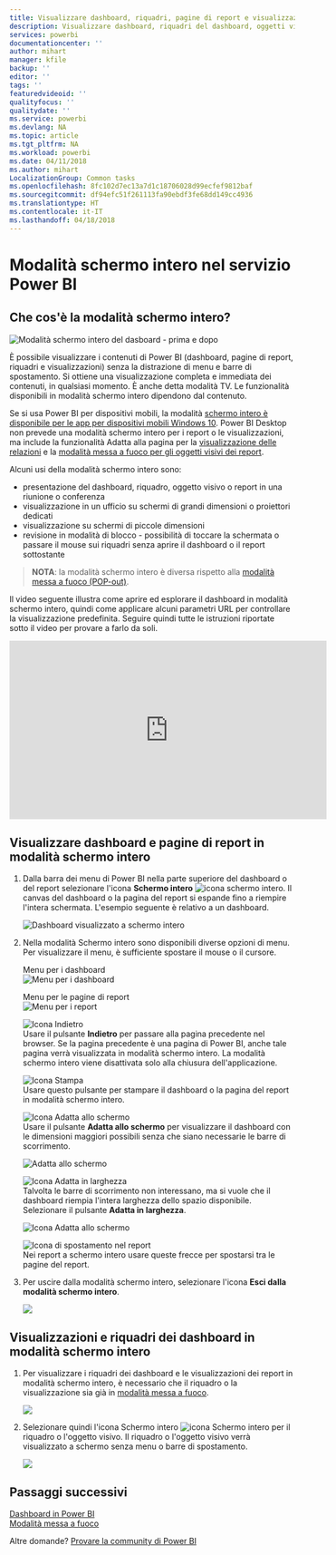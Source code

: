 ```yaml
---
title: Visualizzare dashboard, riquadri, pagine di report e visualizzazioni in modalità schermo intero
description: Visualizzare dashboard, riquadri del dashboard, oggetti visivi dei report e pagine di report in modalità schermo intero, definita anche *modalità TV*.
services: powerbi
documentationcenter: ''
author: mihart
manager: kfile
backup: ''
editor: ''
tags: ''
featuredvideoid: ''
qualityfocus: ''
qualitydate: ''
ms.service: powerbi
ms.devlang: NA
ms.topic: article
ms.tgt_pltfrm: NA
ms.workload: powerbi
ms.date: 04/11/2018
ms.author: mihart
LocalizationGroup: Common tasks
ms.openlocfilehash: 8fc102d7ec13a7d1c18706028d99ecfef9812baf
ms.sourcegitcommit: df94efc51f261113fa90ebdf3fe68dd149cc4936
ms.translationtype: HT
ms.contentlocale: it-IT
ms.lasthandoff: 04/18/2018
---
```

# <a name="full-screen-mode-in-power-bi-service"></a>Modalità schermo intero nel servizio Power BI
## <a name="what-is-full-screen-mode"></a>Che cos'è la modalità schermo intero?
![Modalità schermo intero del dasboard - prima e dopo](media/service-fullscreen-mode/power-bi-full-screen-comparison.png)

È possibile visualizzare i contenuti di Power BI (dashboard, pagine di report, riquadri e visualizzazioni) senza la distrazione di menu e barre di spostamento.  Si ottiene una visualizzazione completa e immediata dei contenuti, in qualsiasi momento. È anche detta modalità TV. Le funzionalità disponibili in modalità schermo intero dipendono dal contenuto. 

Se si usa Power BI per dispositivi mobili, la modalità [schermo intero è disponibile per le app per dispositivi mobili Windows 10](mobile-windows-10-app-presentation-mode.md). Power BI Desktop non prevede una modalità schermo intero per i report o le visualizzazioni, ma include la funzionalità Adatta alla pagina per la [visualizzazione delle relazioni](desktop-report-view.md) e la [modalità messa a fuoco per gli oggetti visivi dei report](service-focus-mode.md).

 

Alcuni usi della modalità schermo intero sono:

* presentazione del dashboard, riquadro, oggetto visivo o report in una riunione o conferenza
* visualizzazione in un ufficio su schermi di grandi dimensioni o proiettori dedicati
* visualizzazione su schermi di piccole dimensioni
* revisione in modalità di blocco - possibilità di toccare la schermata o passare il mouse sui riquadri senza aprire il dashboard o il report sottostante

> **NOTA**: la modalità schermo intero è diversa rispetto alla [modalità messa a fuoco (POP-out)](service-focus-mode.md).
> 
> 

Il video seguente illustra come aprire ed esplorare il dashboard in modalità schermo intero, quindi come applicare alcuni parametri URL per controllare la visualizzazione predefinita. Seguire quindi tutte le istruzioni riportate sotto il video per provare a farlo da soli.

<iframe width="560" height="315" src="https://www.youtube.com/embed/c31gZkyvC54" frameborder="0" allowfullscreen></iframe>

## <a name="dashboards-and-report-pages-in-full-screen-mode"></a>Visualizzare dashboard e pagine di report in modalità schermo intero
1. Dalla barra dei menu di Power BI nella parte superiore del dashboard o del report selezionare l'icona **Schermo intero** ![icona schermo intero ](media/service-fullscreen-mode/power-bi-full-screen-icon.png). Il canvas del dashboard o la pagina del report si espande fino a riempire l'intera schermata. L'esempio seguente è relativo a un dashboard.
   
      ![Dashboard visualizzato a schermo intero](media/service-fullscreen-mode/power-bi-dash-full-screen.png)
2. Nella modalità Schermo intero sono disponibili diverse opzioni di menu.  Per visualizzare il menu, è sufficiente spostare il mouse o il cursore. 
   
     Menu per i dashboard    
     ![Menu per i dashboard](media/service-fullscreen-mode/power-bi-full-screen-menu-dashboard.png)    
   
     Menu per le pagine di report    
    ![Menu per i report](media/service-fullscreen-mode/power-bi-report-menu.png)    
   
    ![Icona Indietro](media/service-fullscreen-mode/power-bi-back-icon.png)    
    Usare il pulsante **Indietro** per passare alla pagina precedente nel browser. Se la pagina precedente è una pagina di Power BI, anche tale pagina verrà visualizzata in modalità schermo intero.  La modalità schermo intero viene disattivata solo alla chiusura dell'applicazione.
   
    ![Icona Stampa](media/service-fullscreen-mode/power-bi-print-icon.png)    
    Usare questo pulsante per stampare il dashboard o la pagina del report in modalità schermo intero. 
   
    ![Icona Adatta allo schermo](media/service-fullscreen-mode/power-bi-fit-to-width.png)    
    Usare il pulsante **Adatta allo schermo** per visualizzare il dashboard con le dimensioni maggiori possibili senza che siano necessarie le barre di scorrimento.     
   
    ![Adatta allo schermo](media/service-fullscreen-mode/power-bi-fit-screen.png)
   
    ![Icona Adatta in larghezza](media/service-fullscreen-mode/power-bi-fit-width.png)       
    Talvolta le barre di scorrimento non interessano, ma si vuole che il dashboard riempia l'intera larghezza dello spazio disponibile. Selezionare il pulsante **Adatta in larghezza**.    
   
    ![Icona Adatta allo schermo](media/service-fullscreen-mode/power-bi-fit-to-width-new.png)
   
    ![Icona di spostamento nel report](media/service-fullscreen-mode/power-bi-report-nav2.png)       
    Nei report a schermo intero usare queste frecce per spostarsi tra le pagine del report.    
3. Per uscire dalla modalità schermo intero, selezionare l'icona **Esci dalla modalità schermo intero**.
   
      ![](media/service-fullscreen-mode/exit-fullscreen-new.png)

## <a name="visualizations-and-dashboard-tiles-in-full-screen-mode"></a>Visualizzazioni e riquadri dei dashboard in modalità schermo intero
1. Per visualizzare i riquadri dei dashboard e le visualizzazioni dei report in modalità schermo intero, è necessario che il riquadro o la visualizzazione sia già in [modalità messa a fuoco](service-focus-mode.md). 
   
    ![](media/service-fullscreen-mode/power-bi-focus3.png)
2. Selezionare quindi l'icona Schermo intero ![icona Schermo intero](media/service-fullscreen-mode/power-bi-full-screen-icon.png)  per il riquadro o l'oggetto visivo. Il riquadro o l'oggetto visivo verrà visualizzato a schermo senza menu o barre di spostamento.
   
    ![](media/service-fullscreen-mode/power-bi-fullscreen.png)

## <a name="next-steps"></a>Passaggi successivi
[Dashboard in Power BI](service-dashboards.md)  
[Modalità messa a fuoco](service-focus-mode.md)    

Altre domande? [Provare la community di Power BI](http://community.powerbi.com/)

